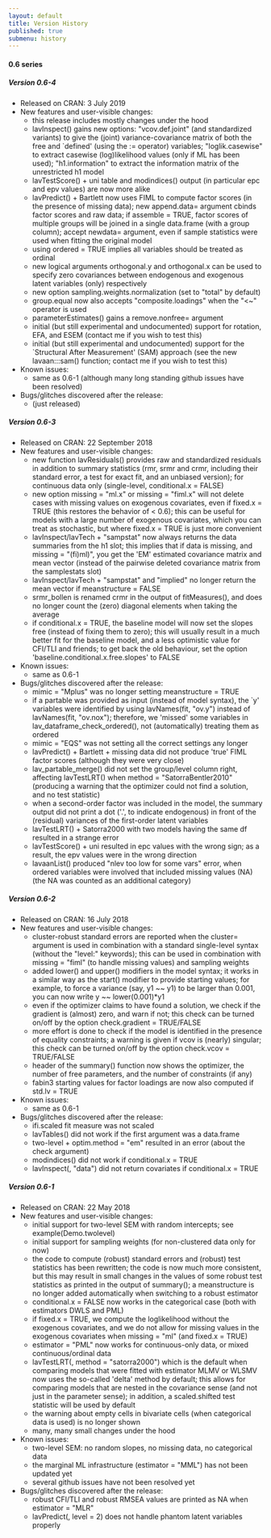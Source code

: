 ```yaml
---
layout: default
title: Version History
published: true
submenu: history
---
```


#### 0.6 series ####

##### Version 0.6-4 #####

- Released on CRAN: 3 July 2019
- New features and user-visible changes:
  - this release includes mostly changes under the hood
  - lavInspect() gains new options: "vcov.def.joint" (and standardized 
    variants) to give the (joint) variance-covariance matrix of both the
    free and `defined' (using the := operator) variables;
     "loglik.casewise" to extract casewise (log)likelihood values (only
    if ML has been used);
    "h1.information" to extract the information matrix of the 
    unrestricted h1 model
  - lavTestScore() + uni table and modindices() output (in particular epc 
    and epv values) are now more alike
  - lavPredict() + Bartlett now uses FIML to compute factor scores (in the
    presence of missing data); new append.data= argument cbinds factor
    scores and raw data; if assemble = TRUE, factor scores of multiple
    groups will be joined in a single data.frame (with a group column);
    accept newdata= argument, even if sample statistics were used when
    fitting the original model
  - using ordered = TRUE implies all variables should be treated as ordinal
  - new logical arguments orthogonal.y and orthogonal.x can be used to specify 
    zero covariances between endogenous and exogenous latent variables (only)
    respectively
  - new option sampling.weights.normalization (set to "total" by default)
  - group.equal now also accepts "composite.loadings" when the "<~" 
    operator is used
  - parameterEstimates() gains a remove.nonfree= argument
  - initial (but still experimental and undocumented) support for
    rotation, EFA, and ESEM (contact me if you wish to test this)
  - initial (but still experimental and undocumented) support for
    the `Structural After Measurement' (SAM) approach (see the new
    lavaan:::sam() function; contact me if you wish to test this)
- Known issues:
  - same as 0.6-1 (although many long standing github issues have been resolved)
- Bugs/glitches discovered after the release:
  - (just released)

##### Version 0.6-3 #####

- Released on CRAN: 22 September 2018
- New features and user-visible changes:
  - new function lavResiduals() provides raw and standardized residuals 
    in addition to
    summary statistics (rmr, srmr and crmr, including their standard error,
    a test for exact fit, and an unbiased version);
    for continuous data only (single-level, conditional.x = FALSE)
  - new option missing = "ml.x" or missing = "fiml.x" will not delete
    cases with missing values on exogenous covariates, even if fixed.x = TRUE
    (this restores the behavior of < 0.6); this can be useful for models
    with a large number of exogenous covariates, which you can treat as
    stochastic, but where fixed.x = TRUE is just more convenient
  - lavInspect/lavTech + "sampstat" now always returns the data summaries from
    the h1 slot; this implies that if data is missing, and missing = "(fi)ml)",
    you get the 'EM' estimated covariance matrix and mean vector (instead
    of the pairwise deleted covariance matrix from the samplestats slot)
  - lavInspect/lavTech + "sampstat" and "implied" no longer return the mean
    vector if meanstructure = FALSE
  - srmr_bollen is renamed crmr in the output of fitMeasures(), and does no
    longer count the (zero) diagonal elements when taking the average
  - if conditional.x = TRUE, the baseline model
    will now set the slopes free (instead of fixing them to zero); this
    will usually result in a much better fit for the baseline model, and a 
    less optimistic value for CFI/TLI and friends; to get back the old 
    behaviour, set the option 'baseline.conditional.x.free.slopes' to FALSE
- Known issues:
  - same as 0.6-1
- Bugs/glitches discovered after the release:
  - mimic = "Mplus" was no longer setting meanstructure = TRUE
  - if a partable was provided as input (instead of model syntax), the 
    `y' variables were identified by using lavNames(fit, "ov.y") instead
    of lavNames(fit, "ov.nox"); therefore, we 'missed' some variables in
    lav_dataframe_check_ordered(), not (automatically) treating them as
    ordered
  - mimic = "EQS" was not setting all the correct settings any longer
  - lavPredict() + Bartlett + missing data did not produce 'true' FIML
    factor scores (although they were very close)
  - lav_partable_merge() did not set the group/level column right, affecting
    lavTestLRT() when method = "SatorraBentler2010" (producing a warning
    that the optimizer could not find a solution, and no test statistic)
  - when a second-order factor was included in the model, the summary
    output did not print a dot ('.', to indicate endogenous) in front of the
    (residual) variances of the first-order latent variables
  - lavTestLRT() + Satorra2000 with two models having the same df resulted
    in a strange error
  - lavTestScore() + uni resulted in epc values with the wrong sign; as a 
    result, the epv values were in the wrong direction
  - lavaanList() produced "nlev too low for some vars" error, when ordered
    variables were involved that included missing values (NA) (the NA was
    counted as an additional category)

##### Version 0.6-2 #####

- Released on CRAN: 16 July 2018
- New features and user-visible changes:
  - cluster-robust standard errors are reported when the cluster= argument
    is used in combination with a standard single-level syntax
    (without the "level:" keywords); this can be used in combination with 
    missing = "fiml" (to handle missing values) and sampling weights
  - added lower() and upper() modifiers in the model syntax; it works
    in a similar way as the start() modifier to provide starting values;
    for example,
    to force a variance (say, y1 ~~ y1) to be larger than 0.001, you can
    now write y ~~ lower(0.001)*y1
  - even if the optimizer claims to have found a solution, we check if 
    the gradient is (almost) zero, and warn if not;
    this check can be turned on/off by the option check.gradient = TRUE/FALSE
  - more effort is done to check if the model is identified in the
    presence of equality constraints; a warning is given if vcov is (nearly)
    singular; this check can be turned on/off by the option 
    check.vcov = TRUE/FALSE
  - header of the summary() function now shows the optimizer, the number
    of free parameters, and the number of constraints (if any)
  - fabin3 starting values for factor loadings are now also computed if
    std.lv = TRUE
- Known issues:
  - same as 0.6-1
- Bugs/glitches discovered after the release:
  - ifi.scaled fit measure was not scaled
  - lavTables() did not work if the first argument was a data.frame
  - two-level + optim.method = "em" resulted in an error (about the check argument)
  - modindices() did not work if conditional.x = TRUE
  - lavInspect(, "data") did not return covariates if conditional.x = TRUE


##### Version 0.6-1 #####

- Released on CRAN: 22 May 2018
- New features and user-visible changes:
  - initial support for two-level SEM with random intercepts; see
    example(Demo.twolevel) 
  - initial support for sampling weights (for non-clustered data only for now)
  - the code to compute (robust) standard errors and
    (robust) test statistics has been rewritten; the code is now much more 
    consistent, but this may result in small changes in the values of some 
    robust test statistics as printed in the output of summary(); 
    a meanstructure is no longer added automatically when switching to a
    robust estimator
  - conditional.x = FALSE now works in the categorical case (both with
    estimators DWLS and PML)
  - if fixed.x = TRUE, we compute the loglikelihood without the exogenous
    covariates, and we do not allow for missing values in the exogenous
    covariates when missing = "ml" (and fixed.x = TRUE)
  - estimator = "PML" now works for continuous-only data, or mixed
    continuous/ordinal data
  - lavTestLRT(, method = "satorra2000") which is the default when comparing
    models that were fitted with estimator MLMV or WLSMV now uses the so-called
    'delta' method by default; this allows for comparing models that are
    nested in the covariance sense (and not just in the parameter sense);
    in addition, a scaled.shifted test statistic will be used by default
  - the warning about empty cells in bivariate cells (when
    categorical data is used) is no longer shown
  - many, many small changes under the hood
- Known issues:
  - two-level SEM: no random slopes, no missing data, no categorical data
  - the marginal ML infrastructure (estimator = "MML") has not been updated yet
  - several github issues have not been resolved yet
- Bugs/glitches discovered after the release:
  - robust CFI/TLI and robust RMSEA values are printed as NA when 
    estimator = "MLR"
  - lavPredict(, level = 2) does not handle phantom latent variables properly

